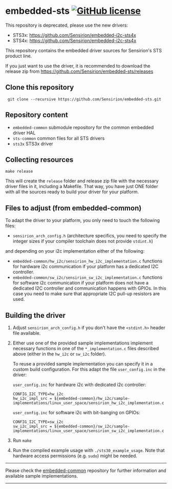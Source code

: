 # embedded-sts [![GitHub license](https://img.shields.io/badge/license-BSD3-blue.svg)](https://raw.githubusercontent.com/Sensirion/embedded-sts/master/LICENSE)

This repository is deprecated, please use the new drivers:
* STS3x: https://github.com/Sensirion/embedded-i2c-sts4x
* STS4x: https://github.com/Sensirion/embedded-i2c-sts4x

This repository contains the embedded driver sources for Sensirion's
STS product line.

If you just want to use the driver, it is recommended to download the release
zip from https://github.com/Sensirion/embedded-sts/releases

## Clone this repository
```
 git clone --recursive https://github.com/Sensirion/embedded-sts.git
```

## Repository content
* `embedded-common` submodule repository for the common embedded driver HAL
* `sts-common` common files for all STS drivers
* `sts3x` STS3x driver

## Collecting resources
```
make release
```
This will create the `release` folder and release zip file with the necessary
driver files in it, including a Makefile. That way, you have just ONE folder
with all the sources ready to build your driver for your platform.

## Files to adjust (from embedded-common)
To adapt the driver to your platform, you only need to touch the following
files:

* `sensirion_arch_config.h` (architecture specifics, you need to specify
the integer sizes if your compiler toolchain does not provide `stdint.h`)

and depending on your i2c implementation either of the following:

* `embedded-common/hw_i2c/sensirion_hw_i2c_implementation.c`
  functions for hardware i2c communication if your platform has a dedicated I2C
  controller.
* `embedded-common/sw_i2c/sensirion_sw_i2c_implementation.c`
  functions for software i2c communication if your platform does not have a
  dedicated I2C controller and communication happens with GPIOs. In this case
  you need to make sure that appropriate I2C pull-up resistors are used.

## Building the driver
1. Adjust `sensirion_arch_config.h` if you don't have the `<stdint.h>` header
   file available.
2. Either use one of the provided sample implementations implement necessary
   functions in one of the `*_implementation.c` files described above (either in
   the `hw_i2c` or `sw_i2c` folder).

   To reuse a provided sample implementation you can specify it in a custom
   build configuration. For this adapt the file `user_config.inc` in the
   driver:

   `user_config.inc` for hardware i2c with dedicated i2c controller:
   ```
   CONFIG_I2C_TYPE=hw_i2c
   hw_i2c_impl_src = ${embedded-common}/hw_i2c/sample-implementations/linux_user_space/sensirion_hw_i2c_implementation.c
   ```

   `user_config.inc` for software i2c with bit-banging on GPIOs:
   ```
   CONFIG_I2C_TYPE=sw_i2c
   sw_i2c_impl_src = ${embedded-common}/sw_i2c/sample-implementations/linux_user_space/sensirion_sw_i2c_implementation.c
   ```

3. Run `make`
4. Run the compiled example usage with `./sts30_example_usage`. Note that
   hardware access permissions (e.g. `sudo`) might be needed.

---

Please check the [embedded-common](https://github.com/Sensirion/embedded-common)
repository for further information and available sample implementations.

---
